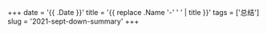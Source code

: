 +++
date = '{{ .Date }}'
title = '{{ replace .Name '-' ' ' | title }}'
tags = ['总结']
slug = '2021-sept-down-summary'
+++
